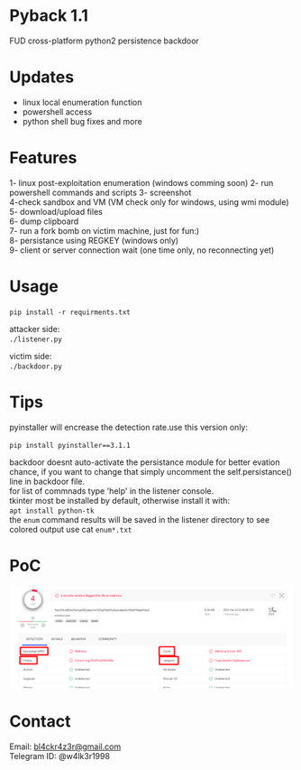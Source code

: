 # Pyback 1.1  
FUD cross-platform python2 persistence backdoor  

# Updates  
* linux local enumeration function 
* powershell access 
* python shell bug fixes and more 

# Features  
1- linux post-exploitation enumeration (windows comming soon)
2- run powershell commands and scripts
3- screenshot  
4-check sandbox and VM (VM check only for windows, using wmi module)  
5- download/upload files  
6- dump clipboard  
7- run a fork bomb on victim machine, just for fun:)  
8- persistance using REGKEY (windows only)  
9- client or server connection wait (one time only, no reconnecting yet)  

# Usage
`pip install -r requirments.txt`  

attacker side:  
`./listener.py`

victim side:  
`./backdoor.py`  

# Tips
pyinstaller will encrease the detection rate.use this version only:   

`pip install pyinstaller==3.1.1`  

backdoor doesnt auto-activate the persistance module for better evation chance, if you want to change that simply uncomment
the self.persistance() line in backdoor file.  
for list of commnads type 'help' in the listener console.   
tkinter most be installed by default, otherwise install it with:  
`apt install python-tk`  
the `enum` command results will be saved in the listener directory to see colored output use cat `enum*.txt`  

# PoC
![Image description](https://github.com/7h3w4lk3r/pyback/blob/master/poc.png)  
  
# Contact  
Email: bl4ckr4z3r@gmail.com  
Telegram ID: @w4lk3r1998

